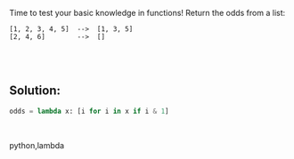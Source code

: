 Time to test your basic knowledge in functions! Return the odds from a list:

```
[1, 2, 3, 4, 5]  -->  [1, 3, 5]
[2, 4, 6]        -->  []
```

<br><br>

## Solution:
```py
odds = lambda x: [i for i in x if i & 1]
```

<br>

<tag>python,lambda<tag>